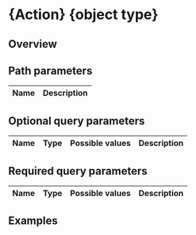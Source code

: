 # {Action} {object type}

## Overview



## Path parameters

| Name      | Description                                                                                                                       |
|-----------|-----------------------------------------------------------------------------------------------------------------------------------|

## Optional query parameters

| Name                | Type      | Possible values | Description                                                  |
|---------------------|-----------|-----------------|--------------------------------------------------------------|

## Required query parameters

| Name                | Type      | Possible values | Description                                                                       |
|---------------------|-----------|-----------------|-----------------------------------------------------------------------------------|

## Examples
